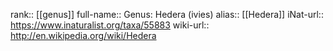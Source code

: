

rank:: [[genus]]
full-name:: Genus: Hedera (ivies)
alias:: [[Hedera]]
iNat-url:: https://www.inaturalist.org/taxa/55883
wiki-url:: http://en.wikipedia.org/wiki/Hedera